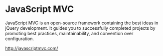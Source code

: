 JavaScript MVC
==============

JavaScript MVC is an open-source framework containing the best ideas in jQuery development.
It guides you to successfully completed projects by promoting best practices, maintainability, and convention over configuration.

http://javascriptmvc.com/